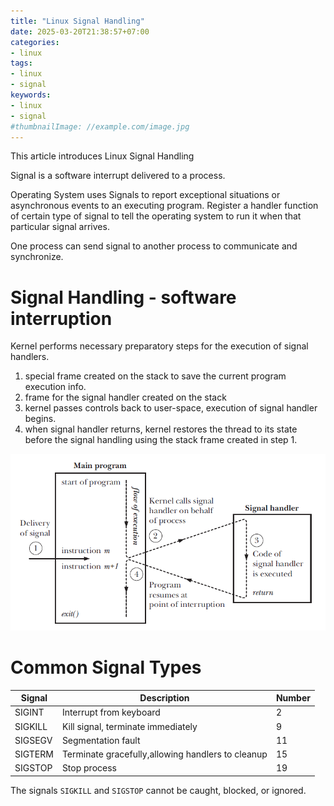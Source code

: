 ```yaml
---
title: "Linux Signal Handling"
date: 2025-03-20T21:38:57+07:00
categories:
- linux
tags:
- linux
- signal
keywords:
- linux
- signal
#thumbnailImage: //example.com/image.jpg
---
```

This article introduces Linux Signal Handling
<!--more-->

Signal is a software interrupt delivered to a process.

Operating System uses Signals to report exceptional situations or asynchronous events to an executing program. Register a handler function of certain type of signal to tell the operating system to run it when that particular signal arrives.

One process can send signal to another process to communicate and synchronize.


# Signal Handling - software interruption

Kernel performs necessary preparatory steps for the execution of signal handlers.

1. special frame created on the stack to save the current program execution info.
2. frame for the signal handler created on the stack
3. kernel passes controls back to user-space, execution of signal handler begins.
4. when signal handler returns, kernel restores the thread to its state before the signal handling using the stack frame created in step 1.

![signal handling](./images/signal_handle.png)


# Common Signal Types


| Signal  | Description                                       | Number |
| ------- | ------------------------------------------------- | ------ |
| SIGINT  | Interrupt from keyboard                           | 2      |
| SIGKILL | Kill signal, terminate immediately                | 9      |
| SIGSEGV | Segmentation fault                                | 11     |
| SIGTERM | Terminate gracefully,allowing handlers to cleanup | 15     |
| SIGSTOP | Stop process                                      | 19     |


The signals `SIGKILL` and `SIGSTOP` cannot be caught, blocked, or ignored.